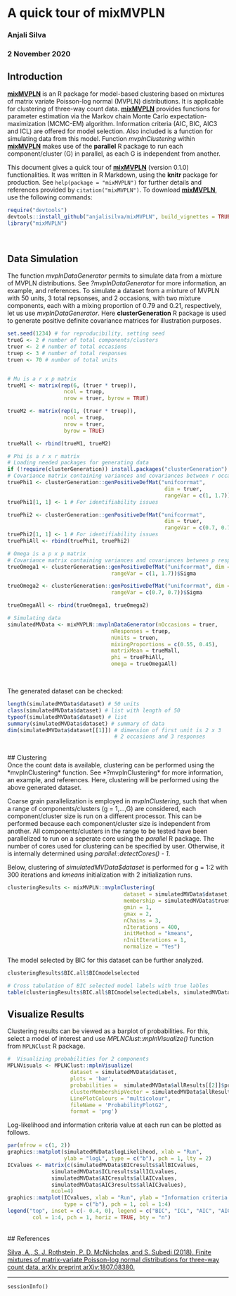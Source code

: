 # A quick tour of mixMVPLN

### Anjali Silva

### 2 November 2020

## Introduction

[**mixMVPLN**](https://arxiv.org/abs/1807.08380) is an R package for model-based clustering based on mixtures of matrix variate Poisson-log normal (MVPLN) distributions. It is applicable for clustering of three-way count data. [**mixMVPLN**](https://arxiv.org/abs/1807.08380) provides functions for parameter estimation via the Markov chain Monte Carlo expectation-maximization (MCMC-EM) algorithm. Information criteria (AIC, BIC, AIC3 and ICL) are offered for model selection. Also included is a function for simulating data from this model. Function *mvplnClustering* within [**mixMVPLN**](https://arxiv.org/abs/1807.08380) makes use of the **parallel** R package to run each component/cluster (G) in parallel, as each G is independent from another. 

This document gives a quick tour of [**mixMVPLN**](https://arxiv.org/abs/1807.08380) (version 0.1.0) functionalities. It was written in R Markdown, using the **knitr** package for production. See `help(package = "mixMVPLN")` for further details and references provided by `citation("mixMVPLN")`. To download [**mixMVPLN**](https://arxiv.org/abs/1807.08380), use the following commands:

``` r
require("devtools")
devtools::install_github("anjalisilva/mixMVPLN", build_vignettes = TRUE)
library("mixMVPLN")
```

<br>


## Data Simulation

The function *mvplnDataGenerator* permits to simulate data from a mixture of MVPLN distributions. See *?mvplnDataGenerator* for more information, an example, and references. To simulate a dataset from a mixture of MVPLN with 50 units, 3 total repsonses, and 2 occasions, with two mixture components, each with a mixing proportion of 0.79 and 0.21, respectively, let us use *mvplnDataGenerator*. Here **clusterGeneration** R package is used to generate positive definite covariance matrices for illustration purposes. 

``` r
set.seed(1234) # for reproducibility, setting seed
trueG <- 2 # number of total components/clusters
truer <- 2 # number of total occasions
truep <- 3 # number of total responses
truen <- 70 # number of total units


# Mu is a r x p matrix
trueM1 <- matrix(rep(6, (truer * truep)),
                  ncol = truep,
                  nrow = truer, byrow = TRUE)

trueM2 <- matrix(rep(1, (truer * truep)),
                  ncol = truep,
                  nrow = truer,
                  byrow = TRUE)

trueMall <- rbind(trueM1, trueM2)

# Phi is a r x r matrix
# Loading needed packages for generating data
if (!require(clusterGeneration)) install.packages("clusterGeneration")
# Covariance matrix containing variances and covariances between r occasions
truePhi1 <- clusterGeneration::genPositiveDefMat("unifcorrmat",
                                                  dim = truer,
                                                  rangeVar = c(1, 1.7))$Sigma
truePhi1[1, 1] <- 1 # For identifiability issues

truePhi2 <- clusterGeneration::genPositiveDefMat("unifcorrmat",
                                                  dim = truer,
                                                  rangeVar = c(0.7, 0.7))$Sigma
truePhi2[1, 1] <- 1 # For identifiability issues
truePhiAll <- rbind(truePhi1, truePhi2)

# Omega is a p x p matrix
# Covariance matrix containing variances and covariances between p responses
trueOmega1 <- clusterGeneration::genPositiveDefMat("unifcorrmat", dim = truep,
                                 rangeVar = c(1, 1.7))$Sigma

trueOmega2 <- clusterGeneration::genPositiveDefMat("unifcorrmat", dim = truep,
                                 rangeVar = c(0.7, 0.7))$Sigma

trueOmegaAll <- rbind(trueOmega1, trueOmega2)

# Simulating data 
simulatedMVData <- mixMVPLN::mvplnDataGenerator(nOccasions = truer,
                                 nResponses = truep,
                                 nUnits = truen,
                                 mixingProportions = c(0.55, 0.45),
                                 matrixMean = trueMall,
                                 phi = truePhiAll,
                                 omega = trueOmegaAll)
```
<br>

The generated dataset can be checked:

``` r
length(simulatedMVData$dataset) # 50 units
class(simulatedMVData$dataset) # list with length of 50
typeof(simulatedMVData$dataset) # list
summary(simulatedMVData$dataset) # summary of data
dim(simulatedMVData$dataset[[1]]) # dimension of first unit is 2 x 3
                                  # 2 occasions and 3 responses
```

<br>

<div style="text-align:left">
## Clustering
<div style="text-align:left">
Once the count data is available, clustering can be performed using the *mvplnClustering* function. See *?mvplnClustering* for more information, an example, and references. Here, clustering will be performed using the above generated dataset. 

Coarse grain parallelization is employed in *mvplnClustering*, such that when a range of components/clusters (g = 1,...,G) are considered, each component/cluster size is run on a different processor. This can be performed because each component/cluster size is independent from another. All components/clusters in the range to be tested have been parallelized to run on a seperate core using the *parallel* R package. The number of cores used for clustering can be specified by user. Otherwise, it is internally determined using *parallel::detectCores() - 1*.

Below, clustering of *simulatedMVData$dataset* is performed for g = 1:2 with 300 iterations and *kmeans* initialization with 2 initialization runs. 

``` r
clusteringResults <- mixMVPLN::mvplnClustering(
                                     dataset = simulatedMVData$dataset,
                                     membership = simulatedMVData$truemembership,
                                     gmin = 1,
                                     gmax = 2,
                                     nChains = 3,
                                     nIterations = 400,
                                     initMethod = "kmeans",
                                     nInitIterations = 1,
                                     normalize = "Yes")
```

The model selected by BIC for this dataset can be further analyzed.

``` r
clusteringResults$BIC.all$BICmodelselected

# Cross tabulation of BIC selected model labels with true lables
table(clusteringResults$BIC.all$BICmodelselectedLabels, simulatedMVData$truemembership)
```

## Visualize Results

Clustering results can be viewed as a barplot of probabilities. For this, select a model of interest and use *MPLNClust::mplnVisualize()* function from `MPLNClust` R package. 

``` r
#  Visualizing probabilities for 2 components 
MPLNVisuals <- MPLNClust::mplnVisualize(
                    dataset = simulatedMVData$dataset,
                    plots = 'bar',
                    probabilities =  simulatedMVData$allResults[[2]]$probaPost,
                    clusterMembershipVector = simulatedMVData$allResults[[2]]$clusterlabels,
                    LinePlotColours = "multicolour",
                    fileName = 'ProbabilityPlotG2',
                    format = 'png')
```

Log-likelihood and information criteria value at each run can be plotted as follows.
``` r
par(mfrow = c(1, 2))
graphics::matplot(simulatedMVData$logLikelihood, xlab = "Run",
                  ylab = "logL", type = c("b"), pch = 1, lty = 2) 
ICvalues <- matrix(c(simulatedMVData$BICresults$allBICvalues,
              simulatedMVData$ICLresults$allICLvalues,
              simulatedMVData$AICresults$allAICvalues,
              simulatedMVData$AIC3results$allAIC3values),
              ncol=4) 
graphics::matplot(ICvalues, xlab = "Run", ylab = "Information criteria value", 
                  type = c("b"), pch = 1, col = 1:4) 
legend("top", inset = c(- 0.4, 0), legend = c("BIC", "ICL", "AIC", "AIC3"), 
        col = 1:4, pch = 1, horiz = TRUE, bty = "n")
```

<br>

<div style="text-align:left">
## References

[Silva, A., S. J. Rothstein, P. D. McNicholas, and S. Subedi (2018). Finite mixtures of matrix-variate Poisson-log normal distributions for three-way count data. arXiv preprint arXiv:1807.08380.](https://arxiv.org/abs/1807.08380)

----

```{r} 
sessionInfo()
```




